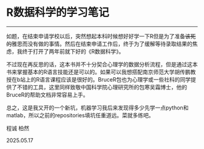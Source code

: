 # R数据科学的学习笔记

------

如题，在结束申请学校以后，突然想起本科时候想好好学一下R但是为了准备~~该死的~~雅思而没有做的事情。然后在结束申请工作后，终于为了缓解等待录取结果的焦虑，我终于打开了两年前就下好的《R数据科学》。

不过现在再反思的话，这本书并不十分契合心理学的数据分析流程，但是通过这本书来掌握基本的R语言技能还是可以的。如果可以我想搭配南京师范大学胡传鹏教授在b站上的R语言课程应该是很好的。BruceR包也为心理学或一些社科的同学提供了不错的工具，这里同样致敬中国科学院心理研究所的包寒吴霜博士，他的BruceR的帮助文档非常容易上手。

总之，这是我又开的一个新坑，机器学习我后来发现得多少先学一点python和matlab，所以之前的repositories填坑任重道远。菜就多练吧。

程诚 柏然

2025.05.17